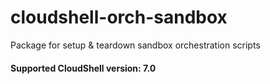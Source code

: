 # cloudshell-orch-sandbox
Package for setup & teardown sandbox orchestration scripts

#### Supported CloudShell version: 7.0
